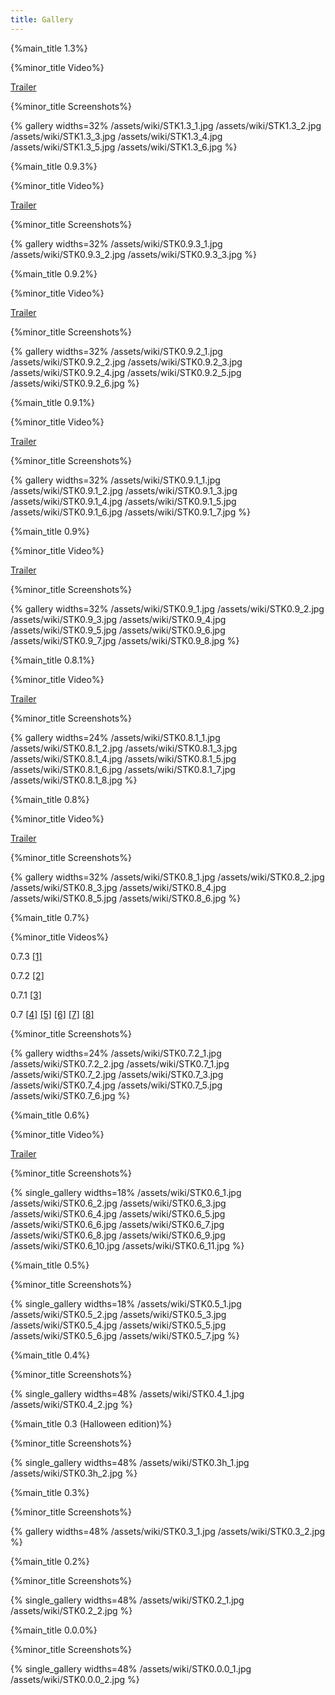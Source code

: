 ```yaml
---
title: Gallery
---
```

{%main_title 1.3%}

{%minor_title Video%}

[Trailer](https://trailer.supertuxkart.net/1.3/trailer.mp4)

{%minor_title Screenshots%}

{% gallery widths=32%
/assets/wiki/STK1.3_1.jpg
/assets/wiki/STK1.3_2.jpg
/assets/wiki/STK1.3_3.jpg
/assets/wiki/STK1.3_4.jpg
/assets/wiki/STK1.3_5.jpg
/assets/wiki/STK1.3_6.jpg
%}

{%main_title 0.9.3%}

{%minor_title Video%}

[Trailer](https://www.youtube.com/watch?v=hcgDUT4bwls)

{%minor_title Screenshots%}

{% gallery widths=32%
/assets/wiki/STK0.9.3_1.jpg
/assets/wiki/STK0.9.3_2.jpg
/assets/wiki/STK0.9.3_3.jpg
%}

{%main_title 0.9.2%}

{%minor_title Video%}

[Trailer](https://www.youtube.com/watch?v=ev8Zltau4zw)

{%minor_title Screenshots%}

{% gallery widths=32%
/assets/wiki/STK0.9.2_1.jpg
/assets/wiki/STK0.9.2_2.jpg
/assets/wiki/STK0.9.2_3.jpg
/assets/wiki/STK0.9.2_4.jpg
/assets/wiki/STK0.9.2_5.jpg
/assets/wiki/STK0.9.2_6.jpg
%}

{%main_title 0.9.1%}

{%minor_title Video%}

[Trailer](https://www.youtube.com/watch?v=tKD3aWJDg3M)

{%minor_title Screenshots%}

{% gallery widths=32%
/assets/wiki/STK0.9.1_1.jpg
/assets/wiki/STK0.9.1_2.jpg
/assets/wiki/STK0.9.1_3.jpg
/assets/wiki/STK0.9.1_4.jpg
/assets/wiki/STK0.9.1_5.jpg
/assets/wiki/STK0.9.1_6.jpg
/assets/wiki/STK0.9.1_7.jpg
%}

{%main_title 0.9%}

{%minor_title Video%}

[Trailer](https://www.youtube.com/watch?v=0FEwDH7XU9Q)

{%minor_title Screenshots%}

{% gallery widths=32%
/assets/wiki/STK0.9_1.jpg
/assets/wiki/STK0.9_2.jpg
/assets/wiki/STK0.9_3.jpg
/assets/wiki/STK0.9_4.jpg
/assets/wiki/STK0.9_5.jpg
/assets/wiki/STK0.9_6.jpg
/assets/wiki/STK0.9_7.jpg
/assets/wiki/STK0.9_8.jpg
%}

{%main_title 0.8.1%}

{%minor_title Video%}

[Trailer](https://www.youtube.com/watch?v=WutAN4i98_o)

{%minor_title Screenshots%}

{% gallery widths=24%
/assets/wiki/STK0.8.1_1.jpg
/assets/wiki/STK0.8.1_2.jpg
/assets/wiki/STK0.8.1_3.jpg
/assets/wiki/STK0.8.1_4.jpg
/assets/wiki/STK0.8.1_5.jpg
/assets/wiki/STK0.8.1_6.jpg
/assets/wiki/STK0.8.1_7.jpg
/assets/wiki/STK0.8.1_8.jpg
%}

{%main_title 0.8%}

{%minor_title Video%}

[Trailer](https://www.youtube.com/watch?v=wwSXCrNjTm4)

{%minor_title Screenshots%}

{% gallery widths=32%
/assets/wiki/STK0.8_1.jpg
/assets/wiki/STK0.8_2.jpg
/assets/wiki/STK0.8_3.jpg
/assets/wiki/STK0.8_4.jpg
/assets/wiki/STK0.8_5.jpg
/assets/wiki/STK0.8_6.jpg
%}

{%main_title 0.7%}

{%minor_title Videos%}

0.7.3 [[1]](https://www.youtube.com/watch?v=4ZoguEjB5XY)

0.7.2 [[2]](https://www.youtube.com/watch?v=7CHqMdDo_LU)

0.7.1 [[3]](https://www.youtube.com/watch?v=J4zMhV8Lb60)

0.7 [[4]](https://www.youtube.com/v/tAgDWSfEESA)
[[5]](https://www.youtube.com/watch?v=OB8B8ZxufEs)
[[6]](https://www.youtube.com/watch?v=HK9b9d6M_6s)
[[7]](https://www.youtube.com/watch?v=k9Bt2J5CbLY)
[[8]](https://www.youtube.com/watch?v=_D5D2AZaq5o)

{%minor_title Screenshots%}

{% gallery widths=24%
/assets/wiki/STK0.7.2_1.jpg
/assets/wiki/STK0.7.2_2.jpg
/assets/wiki/STK0.7_1.jpg
/assets/wiki/STK0.7_2.jpg
/assets/wiki/STK0.7_3.jpg
/assets/wiki/STK0.7_4.jpg
/assets/wiki/STK0.7_5.jpg
/assets/wiki/STK0.7_6.jpg
%}

{%main_title 0.6%}

{%minor_title Video%}

[Trailer](https://www.vimeo.com/2891554)

{%minor_title Screenshots%}

{% single_gallery widths=18%
/assets/wiki/STK0.6_1.jpg
/assets/wiki/STK0.6_2.jpg
/assets/wiki/STK0.6_3.jpg
/assets/wiki/STK0.6_4.jpg
/assets/wiki/STK0.6_5.jpg
/assets/wiki/STK0.6_6.jpg
/assets/wiki/STK0.6_7.jpg
/assets/wiki/STK0.6_8.jpg
/assets/wiki/STK0.6_9.jpg
/assets/wiki/STK0.6_10.jpg
/assets/wiki/STK0.6_11.jpg
%}

{%main_title 0.5%}

{%minor_title Screenshots%}

{% single_gallery widths=18%
/assets/wiki/STK0.5_1.jpg
/assets/wiki/STK0.5_2.jpg
/assets/wiki/STK0.5_3.jpg
/assets/wiki/STK0.5_4.jpg
/assets/wiki/STK0.5_5.jpg
/assets/wiki/STK0.5_6.jpg
/assets/wiki/STK0.5_7.jpg
%}

{%main_title 0.4%}

{%minor_title Screenshots%}

{% single_gallery widths=48%
/assets/wiki/STK0.4_1.jpg
/assets/wiki/STK0.4_2.jpg
%}

{%main_title 0.3 (Halloween edition)%}

{%minor_title Screenshots%}

{% single_gallery widths=48%
/assets/wiki/STK0.3h_1.jpg
/assets/wiki/STK0.3h_2.jpg
%}

{%main_title 0.3%}

{%minor_title Screenshots%}

{% gallery widths=48%
/assets/wiki/STK0.3_1.jpg
/assets/wiki/STK0.3_2.jpg
%}

{%main_title 0.2%}

{%minor_title Screenshots%}

{% single_gallery widths=48%
/assets/wiki/STK0.2_1.jpg
/assets/wiki/STK0.2_2.jpg
%}

{%main_title 0.0.0%}

{%minor_title Screenshots%}

{% single_gallery widths=48%
/assets/wiki/STK0.0.0_1.jpg
/assets/wiki/STK0.0.0_2.jpg
%}
